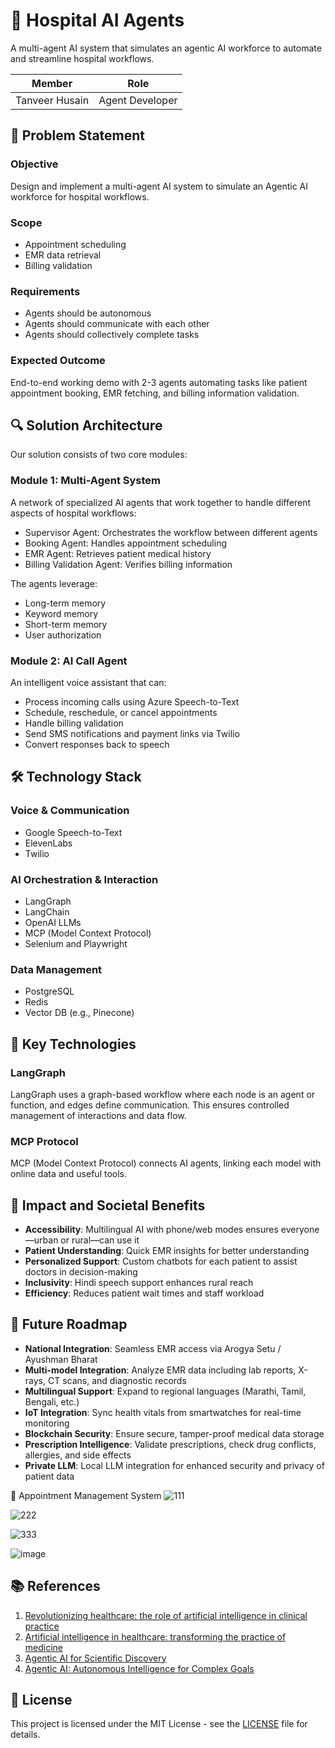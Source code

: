 # 🏥 Hospital AI Agents

A multi-agent AI system that simulates an agentic AI workforce to automate and streamline hospital workflows.

| Member | Role |
|--------|------|
| Tanveer Husain | Agent Developer |

## 🎯 Problem Statement

### Objective
Design and implement a multi-agent AI system to simulate an Agentic AI workforce for hospital workflows.

### Scope
- Appointment scheduling
- EMR data retrieval
- Billing validation

### Requirements
- Agents should be autonomous
- Agents should communicate with each other
- Agents should collectively complete tasks

### Expected Outcome
End-to-end working demo with 2-3 agents automating tasks like patient appointment booking, EMR fetching, and billing information validation.

## 🔍 Solution Architecture

Our solution consists of two core modules:

### Module 1: Multi-Agent System
A network of specialized AI agents that work together to handle different aspects of hospital workflows:
- Supervisor Agent: Orchestrates the workflow between different agents
- Booking Agent: Handles appointment scheduling
- EMR Agent: Retrieves patient medical history
- Billing Validation Agent: Verifies billing information

The agents leverage:
- Long-term memory
- Keyword memory
- Short-term memory
- User authorization

### Module 2: AI Call Agent
An intelligent voice assistant that can:
- Process incoming calls using Azure Speech-to-Text
- Schedule, reschedule, or cancel appointments
- Handle billing validation
- Send SMS notifications and payment links via Twilio
- Convert responses back to speech

## 🛠️ Technology Stack

### Voice & Communication
- Google Speech-to-Text
- ElevenLabs
- Twilio

### AI Orchestration & Interaction
- LangGraph
- LangChain
- OpenAI LLMs
- MCP (Model Context Protocol)
- Selenium and Playwright

### Data Management
- PostgreSQL
- Redis
- Vector DB (e.g., Pinecone)

## 🔑 Key Technologies

### LangGraph
LangGraph uses a graph-based workflow where each node is an agent or function, and edges define communication. This ensures controlled management of interactions and data flow.

### MCP Protocol
MCP (Model Context Protocol) connects AI agents, linking each model with online data and useful tools.

## 💪 Impact and Societal Benefits

- **Accessibility**: Multilingual AI with phone/web modes ensures everyone—urban or rural—can use it
- **Patient Understanding**: Quick EMR insights for better understanding
- **Personalized Support**: Custom chatbots for each patient to assist doctors in decision-making
- **Inclusivity**: Hindi speech support enhances rural reach
- **Efficiency**: Reduces patient wait times and staff workload

## 🔮 Future Roadmap

- **National Integration**: Seamless EMR access via Arogya Setu / Ayushman Bharat
- **Multi-model Integration**: Analyze EMR data including lab reports, X-rays, CT scans, and diagnostic records
- **Multilingual Support**: Expand to regional languages (Marathi, Tamil, Bengali, etc.)
- **IoT Integration**: Sync health vitals from smartwatches for real-time monitoring
- **Blockchain Security**: Ensure secure, tamper-proof medical data storage
- **Prescription Intelligence**: Validate prescriptions, check drug conflicts, allergies, and side effects
- **Private LLM**: Local LLM integration for enhanced security and privacy of patient data

📅 Appointment Management System
![111](https://github.com/user-attachments/assets/b635aa07-04c2-4bbe-b6cf-9c1f5d766798)


![222](https://github.com/user-attachments/assets/ac8cf4ea-1249-436a-9b1f-3994986e28a5)

![333](https://github.com/user-attachments/assets/7d2eaaf2-d1b8-41aa-bf4e-9680bfb8c9f8)

![image](https://github.com/user-attachments/assets/956a84f4-6240-41b5-a301-61124f95ecd8)



## 📚 References

1. [Revolutionizing healthcare: the role of artificial intelligence in clinical practice](https://www.example.com/reference1)
2. [Artificial intelligence in healthcare: transforming the practice of medicine](https://www.example.com/reference2)
3. [Agentic AI for Scientific Discovery](https://www.example.com/reference3)
4. [Agentic AI: Autonomous Intelligence for Complex Goals](https://www.example.com/reference4)

## 📄 License

This project is licensed under the MIT License - see the [LICENSE](LICENSE) file for details.



